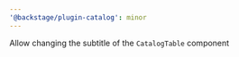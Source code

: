 ```yaml
---
'@backstage/plugin-catalog': minor
---
```


Allow changing the subtitle of the `CatalogTable` component
